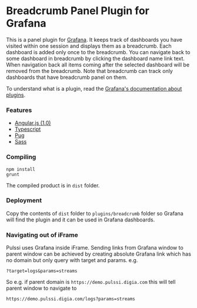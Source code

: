 # Breadcrumb Panel Plugin for Grafana
This is a panel plugin for [Grafana](http://grafana.org/). It keeps track of dashboards you have visited within one session
and displays them as a breadcrumb. Each dashboard is added only once to the breadcrumb. You can navigate back to some
dashboard in breadcrumb by clicking the dashboard name link text. When navigation back all items coming after the selected
dashboard will be removed from the breadcrumb. Note that breadcrumb can track only dashboards that have breadcrumb panel on them.

To understand what is a plugin, read the [Grafana's documentation about plugins](http://docs.grafana.org/plugins/development/).

### Features
* [Angular.js (1.0)](https://angularjs.org/)
* [Typescript](https://www.typescriptlang.org/)
* [Pug](https://pugjs.org/api/getting-started.html)
* [Sass](http://sass-lang.com/)

### Compiling
```
npm install
grunt
```
The compiled product is in ``dist`` folder.

### Deployment
Copy the contents of ``dist`` folder to ``plugins/breadcrumb`` folder so Grafana will find the plugin and it can be used in Grafana dashboards.

### Navigating out of iFrame
Pulssi uses Grafana inside iFrame. Sending links from Grafana window to parent window can be achieved by creating absolute Grafana link which has no domain but only query with target and params.
e.g.
```
?target=logs&params=streams
```
So e.g. if parent domain is ``https://demo.pulssi.digia.com`` this will tell parent window to navigate to
```
https://demo.pulssi.digia.com/logs?params=streams
```
